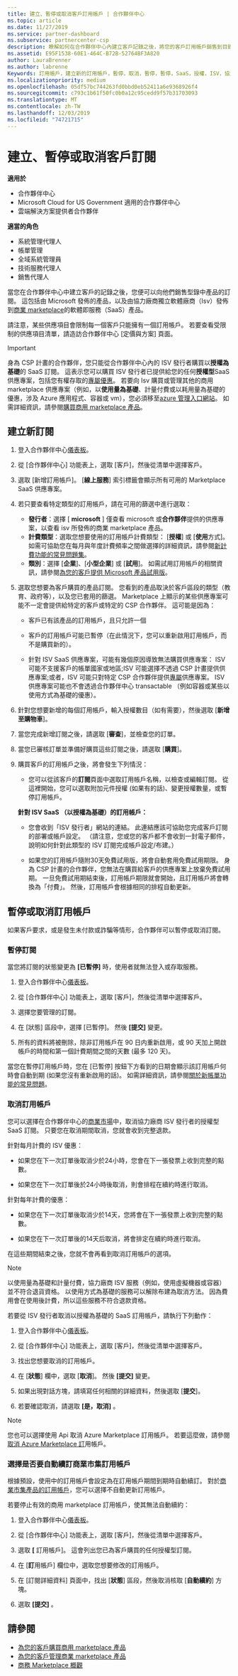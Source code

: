```yaml
---
title: 建立、暫停或取消客戶訂用帳戶 | 合作夥伴中心
ms.topic: article
ms.date: 11/27/2019
ms.service: partner-dashboard
ms.subservice: partnercenter-csp
description: 瞭解如何在合作夥伴中心內建立客戶記錄之後，將您的客戶訂用帳戶銷售到目錄中的產品。
ms.assetid: E95F1538-60E1-464C-B72B-52764BF3A820
author: LauraBrenner
ms.author: labrenne
Keywords: 訂用帳戶，建立新的訂用帳戶，暫停，取消，暫停，暫停，SaaS，授權，ISV，協力廠商
ms.localizationpriority: medium
ms.openlocfilehash: 05df57bc744263fd0bbd0eb52411a6e9368926f4
ms.sourcegitcommit: c793c1b61f50fc0b0a12c95cedd9f57b31703093
ms.translationtype: MT
ms.contentlocale: zh-TW
ms.lasthandoff: 12/03/2019
ms.locfileid: "74721715"
---
```

# <a name="create-suspend-or-cancel-customer-subscriptions"></a>建立、暫停或取消客戶訂閱

**適用於**

-  合作夥伴中心
-  Microsoft Cloud for US Government 適用的合作夥伴中心
-  雲端解決方案提供者合作夥伴

**適當的角色**

- 系統管理代理人
- 帳單管理
- 全域系統管理員
- 技術服務代理人
- 銷售代理人

當您在合作夥伴中心中建立客戶的記錄之後，您便可以向他們銷售型錄中產品的訂閱。 這包括由 Microsoft 發佈的產品，以及由協力廠商獨立軟體廠商（Isv）發佈到[商業 marketplace](https://azuremarketplace.microsoft.com/marketplace)的軟體即服務（SaaS）產品。 

請注意，某些供應項目會限制每一個客戶只能擁有一個訂用帳戶。 若要查看受限制的供應項目清單，請造訪合作夥伴中心 [定價與方案] 頁面。

>[!IMPORTANT]
身為 CSP 計畫的合作夥伴，您只能從合作夥伴中心內的 ISV 發行者購買以**授權為基礎**的 SaaS 訂閱。 這表示您可以購買 ISV 發行者已提供給您的任何**授權型**SaaS 供應專案，包括您有權存取的[專屬優惠](csp-commercial-marketplace-discover.md#learn-about-marketplace-exclusive-offers)。 若要向 Isv 購買或管理其他的商用 marketplace 供應專案（例如，以**使用量為基礎**、計量付費或以耗用量為基礎的優惠，涉及 Azure 應用程式、容器或 vm），您必須移至[azure 管理入口網站](https://portal.azure.com/)。 如需詳細資訊，請參閱[購買商用 marketplace 產品](csp-commercial-marketplace-purchase.md)。

## <a name="create-a-new-subscription"></a>建立新訂閱

1. 登入合作夥伴中心[儀表板](https://partner.microsoft.com/dashboard)。

2. 從 [合作夥伴中心] 功能表上，選取 [客戶]，然後從清單中選擇客戶。

3. 選取 [新增訂用帳戶]。 [**線上服務**] 索引標籤會顯示所有可用的 Marketplace SaaS 供應專案。

4. 若只要查看特定類型的訂用帳戶，請在可用的篩選中進行選取：
   - **發行者**：選擇 [ **microsoft** ] 僅查看 microsoft 或**合作夥伴**提供的供應專案，以查看 isv 所發佈的商業 marketplace 產品。
   - **計費類型**：選取您想要使用的訂用帳戶計費類型： [**授權**] 或 [**使用**方式]。 如需可協助您在每月與年度計費頻率之間做選擇的詳細資訊，請參閱[新計費功能的常見問題集](faq-about-new-billing-features.md)。
   - **類別**：選擇 [**企業**]、[**小型企業**] 或 [**試用**]。 如需試用訂用帳戶的相關資訊，請參閱[為您的客戶提供 Microsoft 產品試用版](offer-your-customers-trials-of-microsoft-products.md)。

5. 選取您想要為客戶購買的產品訂閱。 您看到的產品取決於客戶區段的類型（教育、政府等），以及您已套用的篩選。 Marketplace 上顯示的某些供應專案可能不一定會提供給特定的客戶或特定的 CSP 合作夥伴。 這可能是因為：

    - 客戶已有該產品的訂用帳戶，且只允許一個

    - 客戶的訂用帳戶可能已暫停（在此情況下，您可以重新啟用訂用帳戶，而不是購買新的）。
    
    - 針對 ISV SaaS 供應專案，可能有幾個原因導致無法購買供應專案： ISV 可能不支援客戶的帳單國家或地區;ISV 可能選擇不透過 CSP 計畫提供供應專案;或者，ISV 可能只對特定 CSP 合作夥伴提供[專屬](csp-commercial-marketplace-discover.md#learn-about-marketplace-exclusive-offers)供應專案。 ISV 供應專案可能也不會透過合作夥伴中心 transactable （例如容器或某些以使用方式為基礎的優惠）。  

6. 針對您想要新增的每個訂用帳戶，輸入授權數目（如有需要），然後選取 [**新增至購物車**]。

7. 當您完成新增訂閱之後，請選取 [**審查**]，並檢查您的訂單。

8. 當您已審核訂單並準備好購買這些訂閱之後，請選取 [**購買**]。

9. 購買客戶的訂用帳戶之後，將會發生下列情況：

    - 您可以從該客戶的**訂閱**頁面中選取訂用帳戶名稱，以檢查或編輯訂閱。 從這裡開始，您可以選取附加元件授權 (如果有的話)、變更授權數量，或暫停訂用帳戶。

    **針對 ISV SaaS （以授權為基礎）的訂用帳戶：**
    - 您會收到「ISV 發行者」網站的連結。 此連結應該可協助您完成客戶訂閱的部署或帳戶設定。 （請注意，您或您的客戶都不會收到一封電子郵件，說明如何針對此類型的 ISV 訂閱完成帳戶設定/布建。）
    
    - 如果您的訂用帳戶隨附30天免費試用版，將會自動套用免費試用期限。 身為 CSP 計畫的合作夥伴，您無法在購買給客戶的供應專案上放棄免費試用期。 一旦免費試用期結束後，訂用帳戶期限就會開始，且訂用帳戶將會轉換為「付費」。 然後，訂用帳戶會根據相同的排程自動更新。

## <a name="suspend-or-cancel-a-subscription"></a>暫停或取消訂用帳戶

如果客戶要求，或是發生未付款或詐騙等情形，合作夥伴可以暫停或取消訂閱。

### <a name="suspend-a-subscription"></a>暫停訂閱

當您將訂閱的狀態變更為 **\[已暫停\]** 時，使用者就無法登入或存取服務。

1. 登入合作夥伴中心[儀表板](https://partner.microsoft.com/dashboard)。

2. 從 [合作夥伴中心] 功能表上，選取 [客戶]，然後從清單中選擇客戶。

3. 選擇您要管理的訂閱。

4. 在 [狀態] 區段中，選擇 [已暫停]。 然後 **\[提交\]** 變更。

5. 所有的資料將被刪除，除非訂用帳戶在 90 日内重新啟用，或 90 天加上開啟帳戶的時間和第一個計費期間之間的天數 (最多 120 天)。

當您在暫停訂用帳戶時，您在 [已暫停] 按鈕下方看到的日期會顯示該訂用帳戶何時會自動到期 (如果您沒有重新啟用的話)。 如需詳細資訊，請參閱[關於新帳單功能的常見問題](faq-about-new-billing-features.md)。

### <a name="cancel-a-subscription"></a>取消訂用帳戶

您可以選擇在合作夥伴中心的[商業市場](csp-commercial-marketplace-overview.md)中，取消協力廠商 ISV 發行者的授權型 SaaS 訂閱。 只要您在取消期間取消，您就會收到完整退款。

針對每月計費的 ISV 優惠：

- 如果您在下一次訂單後取消少於24小時，您會在下一張發票上收到完整的點數。

- 如果您在下一次訂單後於24小時後取消，則會排程在續約時進行取消。

針對每年計費的優惠：

- 如果您在下一次訂單後取消少於14天，您將會在下一張發票上收到完整的點數。

- 如果您在下一次訂單後的14天后取消，將會排定在續約時進行取消。

在這些期間結束之後，您就不會再看到取消訂用帳戶的選項。

> [!NOTE]
> 以使用量為基礎和計量付費，協力廠商 ISV 服務（例如，使用虛擬機器或容器）並不符合退貨資格。 以使用方式為基礎的服務可以解除布建為取消方法。 因為費用會在使用後計費，所以這些服務不符合退款資格。

若要從 ISV 發行者取消以授權為基礎的 SaaS 訂用帳戶，請執行下列動作：

1. 登入合作夥伴中心[儀表板](https://partner.microsoft.com/dashboard)。

2. 從 [合作夥伴中心] 功能表上，選取 [客戶]，然後從清單中選擇客戶。

3. 找出您想要取消的訂用帳戶。

4. 在 [**狀態**] 欄中，選取 [**取消**]。 然後 **\[提交\]** 變更。

5. 如果出現對話方塊，請填寫任何相關的詳細資料，然後選取 [**提交**]。

6. 若要確認取消，請選取 **[是，取消]** 。

> [!NOTE]
> 您也可以選擇使用 Api 取消 Azure Marketplace 訂用帳戶。 若要這麼做，請參閱[取消 Azure Marketplace 訂](https://docs.microsoft.com/partner-center/develop/cancel-an-azure-marketplace-subscription)用帳戶。

### <a name="choose-whether-to-automatically-renew-a-commercial-marketplace-subscription"></a>選擇是否要自動續訂商業市集訂用帳戶

根據預設，使用中的訂用帳戶會設定為在訂用帳戶期間到期時自動續訂。 對於[商業市集產品的訂用帳戶](csp-commercial-marketplace-overview.md)，您可以選擇不自動更新訂用帳戶。

若要停止有效的商用 marketplace 訂用帳戶，使其無法自動續約：

1. 登入合作夥伴中心[儀表板](https://partner.microsoft.com/dashboard)。

2. 從 [合作夥伴中心] 功能表上，選取 [客戶]，然後從清單中選擇客戶。

3.  選取 **[** 訂用帳戶]。 這會列出您已為客戶購買的任何授權型訂閱。

4.  在 [**訂**用帳戶] 欄位中，選取您想要修改的訂用帳戶。

5. 在 [訂閱詳細資料] 頁面中，找出 [**狀態**] 區段，然後取消核取 [**自動續約**] 方塊。 

6. 選取 **\[提交\]** 。

## <a name="see-also"></a>請參閱

- [為您的客戶購買商用 marketplace 產品](csp-commercial-marketplace-purchase.md)
- [為您的客戶管理商業 marketplace 產品](csp-commercial-marketplace-manage.md)
- [商務 Marketplace 概觀](csp-commercial-marketplace-overview.md)


